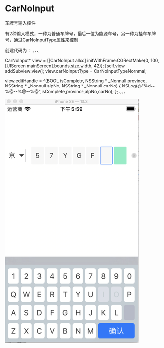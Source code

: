 # CarNoInput
车牌号输入控件

有2种输入模式，一种为普通车牌号，最后一位为能源车号，另一种为挂车车牌号，通过CarNoInputType属性来控制

创建代码为：
、、、

CarNoInput* view = [[CarNoInput alloc] initWithFrame:CGRectMake(0, 100, [UIScreen mainScreen].bounds.size.width, 42)];
[self.view addSubview:view];
view.carNoInputType = CarNoInputTypeNornmal;

view.editHandle = ^(BOOL isComplete, NSString * _Nonnull province, NSString * _Nonnull alpNo, NSString * _Nonnull carNo) {
    NSLog(@"%d--%@--%@--%@",isComplete,province,alpNo,carNo);
};
、、、

![](https://github.com/macjun/CarNoInput/blob/master/20200918175954245.png)
